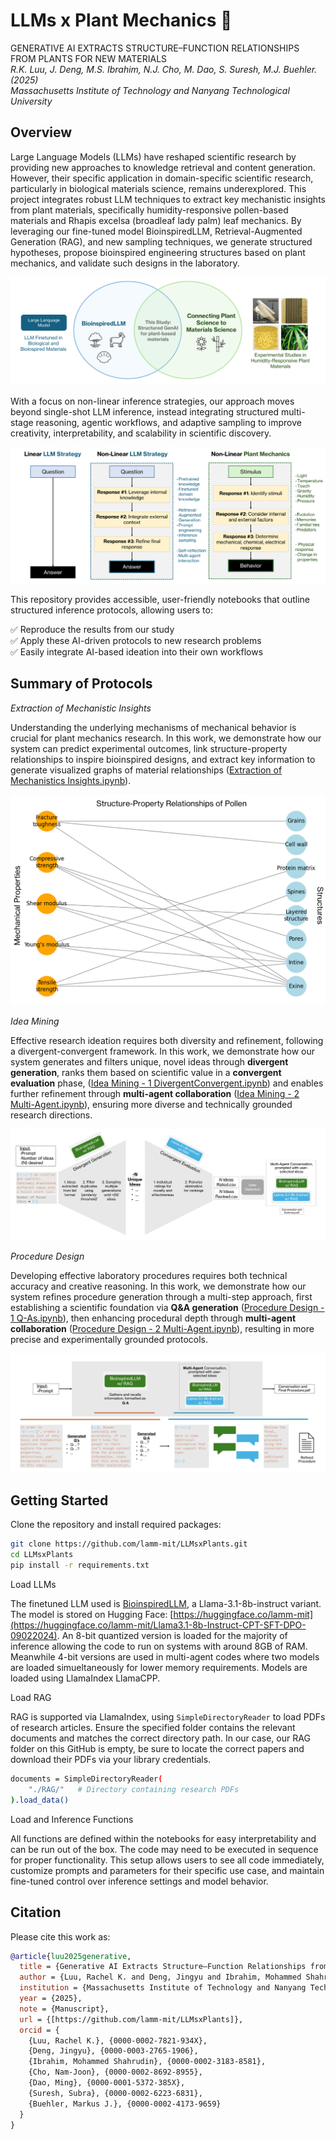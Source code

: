 # LLMs x Plant Mechanics 🌱
GENERATIVE AI EXTRACTS STRUCTURE–FUNCTION RELATIONSHIPS FROM PLANTS FOR NEW MATERIALS <br>
*R.K. Luu, J. Deng, M.S. Ibrahim, N.J. Cho, M. Dao, S. Suresh, M.J. Buehler. (2025)*<br>
*Massachusetts Institute of Technology and Nanyang Technological University*

## Overview 
Large Language Models (LLMs) have reshaped scientific research by providing new approaches to knowledge retrieval and content generation. However, their specific application in domain-specific scientific research, particularly in biological materials science, remains underexplored. This project integrates robust LLM techniques to extract key mechanistic insights from plant materials, specifically humidity-responsive pollen-based materials and Rhapis excelsa (broadleaf lady palm) leaf mechanics. By leveraging our fine-tuned model BioinspiredLLM, Retrieval-Augmented Generation (RAG), and new sampling techniques, we generate structured hypotheses, propose bioinspired engineering structures based on plant mechanics, and validate such designs in the laboratory.

![Alt Text](images/overview.PNG)

With a focus on non-linear inference strategies, our approach moves beyond single-shot LLM inference, instead integrating structured multi-stage reasoning, agentic workflows, and adaptive sampling to improve creativity, interpretability, and scalability in scientific discovery.

![Alt Text](images/linearvsnonlinear.PNG)

This repository provides accessible, user-friendly notebooks that outline structured inference protocols, allowing users to:<br>

✅ Reproduce the results from our study<br>
✅ Apply these AI-driven protocols to new research problems<br>
✅ Easily integrate AI-based ideation into their own workflows<br>

## Summary of Protocols

*Extraction of Mechanistic Insights*<br>

Understanding the underlying mechanisms of mechanical behavior is crucial for plant mechanics research. In this work, we demonstrate how our system can predict experimental outcomes, link structure-property relationships to inspire bioinspired designs, and extract key information to generate visualized graphs of material relationships ([Extraction of Mechanistics Insights.ipynb](Extraction%20of%20Mechanistic%20Insights.ipynb)).

![Alt Text](images/graphgeneration.PNG)

*Idea Mining*<br>

Effective research ideation requires both diversity and refinement, following a divergent-convergent framework. In this work, we demonstrate how our system generates and filters unique, novel ideas through **divergent generation**, ranks them based on scientific value in a **convergent evaluation** phase, ([Idea Mining - 1 DivergentConvergent.ipynb](Idea%20Mining%20-%201%20DivergentConvergent.ipynb)) and enables further refinement through **multi-agent collaboration** ([Idea Mining - 2 Multi-Agent.ipynb](Idea%20Mining%20-%202%20Multi-Agent.ipynb)), ensuring more diverse and technically grounded research directions.

![Alt Text](images/ideamining.PNG)

*Procedure Design*<br>

Developing effective laboratory procedures requires both technical accuracy and creative reasoning. In this work, we demonstrate how our system refines procedure generation through a multi-step approach, first establishing a scientific foundation via **Q&A generation** ([Procedure Design - 1 Q-As.ipynb](Procedure%20Design%20-%201%20Q-As.ipynb)), then enhancing procedural depth through **multi-agent collaboration** ([Procedure Design - 2 Multi-Agent.ipynb](Procedure%20Design%20-%202%20Multi-Agent.ipynb)), resulting in more precise and experimentally grounded protocols.

![Alt Text](images/proceduredesign.PNG)

## Getting Started

Clone the repository and install required packages:

```bash
git clone https://github.com/lamm-mit/LLMsxPlants.git
cd LLMsxPlants
pip install -r requirements.txt
```
Load LLMs<br>

The finetuned LLM used is [BioinspiredLLM](https://doi.org/10.1002/advs.202306724), a Llama-3.1-8b-instruct variant. The model is stored on Hugging Face: [https://huggingface.co/lamm-mit](https://huggingface.co/lamm-mit/Llama3.1-8b-Instruct-CPT-SFT-DPO-09022024). An 8-bit quantized version is loaded for the majority of inference allowing the code to run on systems with around 8GB of RAM. Meanwhile 4-bit versions are used in multi-agent codes where two models are loaded simueltaneously for lower memory requirements. Models are loaded using LlamaIndex LlamaCPP.<br>

Load RAG<br>

RAG is supported via LlamaIndex, using `SimpleDirectoryReader` to load PDFs of research articles. Ensure the specified folder contains the relevant documents and matches the correct directory path. In our case, our RAG folder on this GitHub is empty, be sure to locate the correct papers and download their PDFs via your library credentials. 

```bash
documents = SimpleDirectoryReader(
    "./RAG/"   # Directory containing research PDFs
).load_data()
```
Load and Inference Functions<br>

All functions are defined within the notebooks for easy interpretability and can be run out of the box. The code may need to be executed in sequence for proper functionality. This setup allows users to see all code immediately, customize prompts and parameters for their specific use case, and maintain fine-tuned control over inference settings and model behavior.

## Citation
Please cite this work as: 

```bibtex
@article{luu2025generative,
  title = {Generative AI Extracts Structure–Function Relationships from Plants for New Materials},
  author = {Luu, Rachel K. and Deng, Jingyu and Ibrahim, Mohammed Shahrudin and Cho, Nam-Joon and Dao, Ming and Suresh, Subra and Buehler, Markus J.},
  institution = {Massachusetts Institute of Technology and Nanyang Technological University},
  year = {2025},
  note = {Manuscript},
  url = {[https://github.com/lamm-mit/LLMsxPlants]},
  orcid = {
    {Luu, Rachel K.}, {0000-0002-7821-934X},
    {Deng, Jingyu}, {0000-0003-2765-1906},
    {Ibrahim, Mohammed Shahrudin}, {0000-0002-3183-8581},
    {Cho, Nam-Joon}, {0000-0002-8692-8955},
    {Dao, Ming}, {0000-0001-5372-385X},
    {Suresh, Subra}, {0000-0002-6223-6831},
    {Buehler, Markus J.}, {0000-0002-4173-9659}
  }
}

